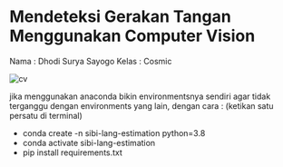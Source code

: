 # Mendeteksi Gerakan Tangan Menggunakan Computer Vision
Nama : Dhodi Surya Sayogo
Kelas : Cosmic

![cv](https://user-images.githubusercontent.com/88158913/193275811-abd4496a-03fe-44aa-a4a9-c3d1d055ddfa.png)

jika menggunakan anaconda bikin environmentsnya sendiri agar tidak terganggu dengan environments yang lain, dengan cara : (ketikan satu persatu di terminal)
- conda create -n sibi-lang-estimation python=3.8
- conda activate sibi-lang-estimation
- pip install requirements.txt
